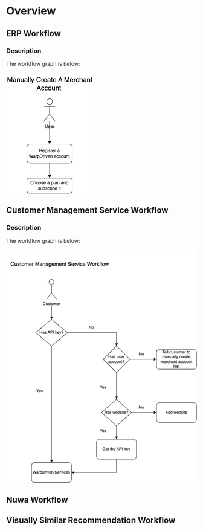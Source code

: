 # Overview

## ERP Workflow

### Description

The workflow graph is below:

<img alt="alt_text" width="auto" src="https://github.com/warpdriven/vsr-rest-api-doc/blob/dev/images/erp.png?raw=true"/>


## Customer Management Service Workflow

### Description

The workflow graph is below:

<img alt="alt_text" width="auto" src="https://github.com/warpdriven/vsr-rest-api-doc/blob/dev/images/customer-mgt-service.png?raw=true"/>

## Nuwa Workflow

## Visually Similar Recommendation Workflow